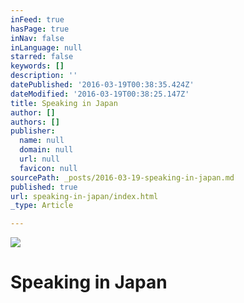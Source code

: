 ```yaml
---
inFeed: true
hasPage: true
inNav: false
inLanguage: null
starred: false
keywords: []
description: ''
datePublished: '2016-03-19T00:38:35.424Z'
dateModified: '2016-03-19T00:38:25.147Z'
title: Speaking in Japan
author: []
authors: []
publisher:
  name: null
  domain: null
  url: null
  favicon: null
sourcePath: _posts/2016-03-19-speaking-in-japan.md
published: true
url: speaking-in-japan/index.html
_type: Article

---
```

![](https://the-grid-user-content.s3-us-west-2.amazonaws.com/b878cf40-7ad8-411c-a3ef-bb112c98a87b.jpg)

# Speaking in Japan